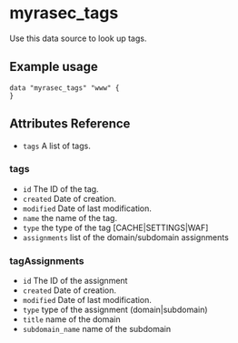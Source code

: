 # myrasec_tags

Use this data source to look up tags.

## Example usage

```hcl
data "myrasec_tags" "www" {
}
```

## Attributes Reference
* `tags` A list of tags.

### tags
* `id` The ID of the tag.
* `created` Date of creation.
* `modified` Date of last modification.
* `name` the name of the tag.
* `type` the type of the tag [CACHE|SETTINGS|WAF]
* `assignments` list of the domain/subdomain assignments

### tagAssignments
* `id` The ID of the assignment
* `created` Date of creation.
* `modified` Date of last modification.
* `type` type of the assignment (domain|subdomain)
* `title` name of the domain
* `subdomain_name` name of the subdomain
